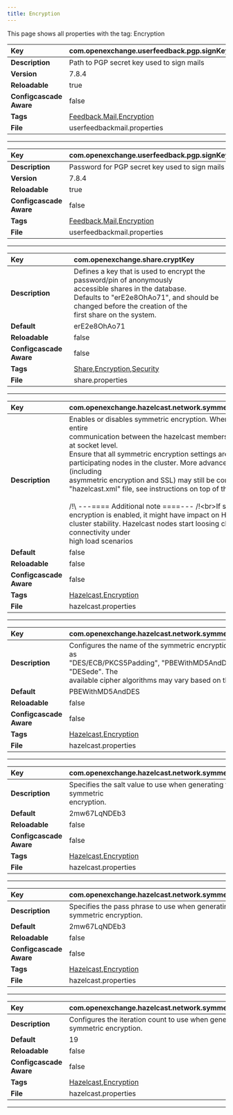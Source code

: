 ```yaml
---
title: Encryption
---
```


This page shows all properties with the tag: Encryption

| __Key__ | com.openexchange.userfeedback.pgp.signKeyFile |
|:----------------|:--------|
| __Description__ | Path to PGP secret key used to sign mails<br> |
| __Version__ | 7.8.4 |
| __Reloadable__ | true |
| __Configcascade Aware__ | false |
| __Tags__ | <a href="https://documentation.open-xchange.com/latest/middleware/configuration/tags/Feedback.html">Feedback</a>,<a href="https://documentation.open-xchange.com/latest/middleware/configuration/tags/Mail.html">Mail</a>,<a href="https://documentation.open-xchange.com/latest/middleware/configuration/tags/Encryption.html">Encryption</a> |
| __File__ | userfeedbackmail.properties |

---
| __Key__ | com.openexchange.userfeedback.pgp.signKeyPassword |
|:----------------|:--------|
| __Description__ | Password for PGP secret key used to sign mails<br> |
| __Version__ | 7.8.4 |
| __Reloadable__ | true |
| __Configcascade Aware__ | false |
| __Tags__ | <a href="https://documentation.open-xchange.com/latest/middleware/configuration/tags/Feedback.html">Feedback</a>,<a href="https://documentation.open-xchange.com/latest/middleware/configuration/tags/Mail.html">Mail</a>,<a href="https://documentation.open-xchange.com/latest/middleware/configuration/tags/Encryption.html">Encryption</a> |
| __File__ | userfeedbackmail.properties |

---
| __Key__ | com.openexchange.share.cryptKey |
|:----------------|:--------|
| __Description__ | Defines a key that is used to encrypt the password/pin of anonymously <br>accessible shares in the database.  <br>Defaults to "erE2e8OhAo71", and should be changed before the creation of the<br>first share on the system.<br> |
| __Default__ | erE2e8OhAo71 |
| __Reloadable__ | false |
| __Configcascade Aware__ | false |
| __Tags__ | <a href="https://documentation.open-xchange.com/latest/middleware/configuration/tags/Share.html">Share</a>,<a href="https://documentation.open-xchange.com/latest/middleware/configuration/tags/Encryption.html">Encryption</a>,<a href="https://documentation.open-xchange.com/latest/middleware/configuration/tags/Security.html">Security</a> |
| __File__ | share.properties |

---
| __Key__ | com.openexchange.hazelcast.network.symmetricEncryption |
|:----------------|:--------|
| __Description__ | Enables or disables symmetric encryption. When enabled, the entire<br>communication between the hazelcast members is encrypted at socket level.<br>Ensure that all symmetric encryption settings are equal on all<br>participating nodes in the cluster. More advanced options (including<br>asymmetric encryption and SSL) may still be configured via the<br>"hazelcast.xml" file, see instructions on top of this file.<br><br> /!\ ---==== Additional note ====--- /!\<br>If symmetric encryption is enabled, it might have impact on Hazelcast<br>cluster stability. Hazelcast nodes start loosing cluster connectivity under<br>high load scenarios<br> |
| __Default__ | false |
| __Reloadable__ | false |
| __Configcascade Aware__ | false |
| __Tags__ | <a href="https://documentation.open-xchange.com/latest/middleware/configuration/tags/Hazelcast.html">Hazelcast</a>,<a href="https://documentation.open-xchange.com/latest/middleware/configuration/tags/Encryption.html">Encryption</a> |
| __File__ | hazelcast.properties |

---
| __Key__ | com.openexchange.hazelcast.network.symmetricEncryption.algorithm |
|:----------------|:--------|
| __Description__ | Configures the name of the symmetric encryption algorithm to use, such as<br>"DES/ECB/PKCS5Padding", "PBEWithMD5AndDES", "Blowfish" or "DESede". The<br>available cipher algorithms may vary based on the underlying JCE.<br> |
| __Default__ | PBEWithMD5AndDES |
| __Reloadable__ | false |
| __Configcascade Aware__ | false |
| __Tags__ | <a href="https://documentation.open-xchange.com/latest/middleware/configuration/tags/Hazelcast.html">Hazelcast</a>,<a href="https://documentation.open-xchange.com/latest/middleware/configuration/tags/Encryption.html">Encryption</a> |
| __File__ | hazelcast.properties |

---
| __Key__ | com.openexchange.hazelcast.network.symmetricEncryption.salt |
|:----------------|:--------|
| __Description__ | Specifies the salt value to use when generating the secret key for symmetric<br>encryption.<br> |
| __Default__ | 2mw67LqNDEb3 |
| __Reloadable__ | false |
| __Configcascade Aware__ | false |
| __Tags__ | <a href="https://documentation.open-xchange.com/latest/middleware/configuration/tags/Hazelcast.html">Hazelcast</a>,<a href="https://documentation.open-xchange.com/latest/middleware/configuration/tags/Encryption.html">Encryption</a> |
| __File__ | hazelcast.properties |

---
| __Key__ | com.openexchange.hazelcast.network.symmetricEncryption.password |
|:----------------|:--------|
| __Description__ | Specifies the pass phrase to use when generating the secret key for<br>symmetric encryption.<br> |
| __Default__ | 2mw67LqNDEb3 |
| __Reloadable__ | false |
| __Configcascade Aware__ | false |
| __Tags__ | <a href="https://documentation.open-xchange.com/latest/middleware/configuration/tags/Hazelcast.html">Hazelcast</a>,<a href="https://documentation.open-xchange.com/latest/middleware/configuration/tags/Encryption.html">Encryption</a> |
| __File__ | hazelcast.properties |

---
| __Key__ | com.openexchange.hazelcast.network.symmetricEncryption.iterationCount |
|:----------------|:--------|
| __Description__ | Configures the iteration count to use when generating the secret key for<br>symmetric encryption. <br> |
| __Default__ | 19 |
| __Reloadable__ | false |
| __Configcascade Aware__ | false |
| __Tags__ | <a href="https://documentation.open-xchange.com/latest/middleware/configuration/tags/Hazelcast.html">Hazelcast</a>,<a href="https://documentation.open-xchange.com/latest/middleware/configuration/tags/Encryption.html">Encryption</a> |
| __File__ | hazelcast.properties |

---
